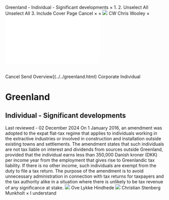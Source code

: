 Greenland - Individual - Significant developments
×
1.
2.
Unselect All
Unselect All
3.
Include Cover Page
Cancel
×
×
![](../../-/media/world-wide-tax-summaries/attachments/global---chris-wooley.ashx%3Frev=ac5e5f3223b34096b1afc2a6009c7320&revision=ac5e5f32-23b3-4096-b1af-c2a6009c7320&hash=859B7ADC84DC2CBEC9760E9E6EE7DE6D0A8BFCDF)
CW
Chris Wooley
×
![](significant-developments.html)
######
Cancel
Send
Overview](../../greenland.html)
Corporate
Individual
# Greenland
## Individual - Significant developments
Last reviewed - 02 December 2024
On 1 January 2016, an amendment was adopted to the expat flat-tax regime that applies to individuals working in the extractive industries or involved in construction and installation outside existing towns and settlements.
The amendment states that such individuals are not tax liable on interest and dividends from sources outside Greenland, provided that the individual earns less than 350,000 Danish kroner (DKK) per income year from the employment that gives rise to Greenlandic tax liability. If there is no other income, such individuals are exempt from the duty to file a tax return.
The purpose of the amendment is to avoid unnecessary administration in connection with tax returns for taxpayers and the tax authority alike in a situation where there is unlikely to be tax revenue of any significance at stake.
![](../../-/media/world-wide-tax-summaries/attachments/greenland---ove-lykke-hindhede.ashx%3Frev=5d08e1b5042d4cd6a90abe3cb6fc85cf&revision=5d08e1b5-042d-4cd6-a90a-be3cb6fc85cf&hash=8581AAAF567A638844F53D950B6294941596868B)
Ove Lykke Hindhede
![](../../-/media/world-wide-tax-summaries/greenlandchristian-stenberg-munkholtuden-titelpng20241008082749917.ashx%3Frev=ea0748906f414229ad8bc4fb7b66453e&revision=ea074890-6f41-4229-ad8b-c4fb7b66453e&hash=BBA8481A0D9BA83314EFC9BEFC797718B00715D3)
Christian Stenberg Munkholt
×
I understand
